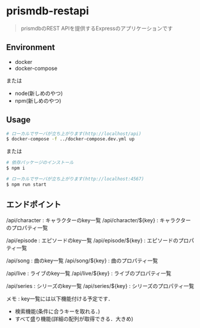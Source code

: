 # prismdb-restapi

> prismdbのREST APIを提供するExpressのアプリケーションです

## Environment

- docker
- docker-compose

または

- node(新しめのやつ)
- npm(新しめのやつ)

## Usage

```bash
# ローカルでサーバが立ち上がります(http://localhost/api)
$ docker-compose -f ../docker-compose.dev.yml up
```

または

```bash
# 依存パッケージのインストール
$ npm i

# ローカルでサーバが立ち上がります(http://localhost:4567)
$ npm run start
```

## エンドポイント

/api/character : キャラクターのkey一覧
/api/character/${key} : キャラクターのプロパティ一覧

/api/episode : エピソードのkey一覧
/api/episode/${key} : エピソードのプロパティ一覧

/api/song : 曲のkey一覧
/api/song/${key} : 曲のプロパティ一覧

/api/live : ライブのkey一覧
/api/live/${key} : ライブのプロパティ一覧

/api/series : シリーズのkey一覧
/api/series/${key} : シリーズのプロパティ一覧

メモ : key一覧には以下機能付ける予定です．

- 検索機能(条件に合うキーを取れる．)
- すべて盛り機能(詳細の配列が取得できる．大きめ)